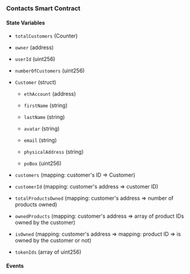 ### Contacts Smart Contract

#### State Variables

- `totalCustomers` (Counter)

- `owner` (address)

- `userId` (uint256)

- `numberOfCustomers` (uint256)

- `Customer` (struct)

  - `ethAccount` (address)

  - `firstName` (string)

  - `lastName` (string)

  - `avatar` (string)

  - `email` (string)

  - `physicalAddress` (string)

  - `poBox` (uint256)

- `customers` (mapping: customer's ID => Customer)
- `customerId` (mapping: customer's address => customer ID)
- `totalProductsOwned` (mapping: customer's address => number of products owned)
- `ownedProducts` (mapping: customer's address => array of product IDs owned by the customer)
- `isOwned` (mapping: customer's address => mapping: product ID => is owned by the customer or not)
- `tokenIds` (array of uint256)

#### Events
